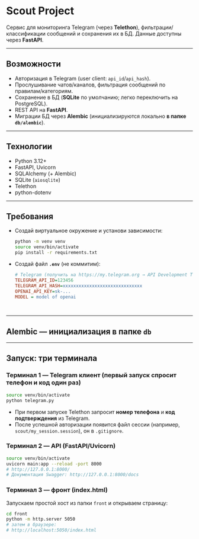 # Scout Project

Сервис для мониторинга Telegram (через **Telethon**), фильтрации/классификации сообщений и сохранения их в БД. Данные доступны через **FastAPI**.

---

## Возможности
- Авторизация в Telegram (user client: `api_id`/`api_hash`).
- Прослушивание чатов/каналов, фильтрация сообщений по правилам/категориям.
- Сохранение в БД (**SQLite** по умолчанию; легко переключить на PostgreSQL).
- REST API на **FastAPI**.
- Миграции БД через **Alembic** (инициализируются локально **в папке `db/alembic`**).

---

## Технологии
- Python 3.12+
- FastAPI, Uvicorn
- SQLAlchemy (+ Alembic)
- SQLite (`aiosqlite`) 
- Telethon
- python-dotenv

---

## Требования
- Создай виртуальное окружение и установи зависимости:
  ```bash
  python -m venv venv
  source venv/bin/activate           
  pip install -r requirements.txt    
  ```

- Создай файл **`.env`** (не коммитим):
  ```ini
  # Telegram (получить на https://my.telegram.org → API Development Tools)
  TELEGRAM_API_ID=123456
  TELEGRAM_API_HASH=xxxxxxxxxxxxxxxxxxxxxxxxxxxxxx
  OPENAI_API_KEY=sk-...
  MODEL = model of openai

 


  ```



---

## Alembic — инициализация **в папке `db`**



---

## Запуск: три терминала

### Терминал 1 — **Telegram клиент** (первый запуск спросит телефон и код один раз)
```bash
source venv/bin/activate
python telegram.py
```
- При первом запуске Telethon запросит **номер телефона** и **код подтверждения** из Telegram.
- После успешной авторизации появится файл сессии (например, `scout/my_session.session`), он в `.gitignore`.

### Терминал 2 — **API (FastAPI/Uvicorn)**
```bash
source venv/bin/activate
uvicorn main:app --reload -port 8000
# http://127.0.0.1:8000/
# Документация Swagger: http://127.0.0.1:8000/docs
```


### Терминал 3 — фронт (index.html)

Запускаем простой  хост из папки `front` и открываем страницу:

```bash
cd front
python -m http.server 5050   
# затем в браузере:
# http://localhost:5050/index.html
